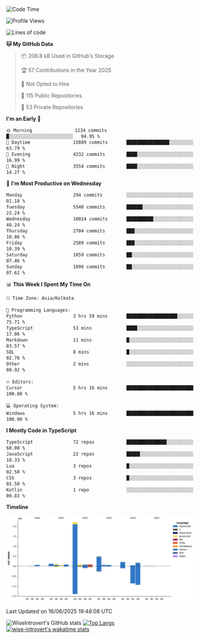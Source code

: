 <!--START_SECTION:waka-->
![Code Time](http://img.shields.io/badge/Code%20Time-2%2C346%20hrs%2040%20mins-blue)

![Profile Views](http://img.shields.io/badge/Profile%20Views-0-blue)

![Lines of code](https://img.shields.io/badge/From%20Hello%20World%20I%27ve%20Written-3.8%20million%20lines%20of%20code-blue)

**🐱 My GitHub Data** 

> 📦 206.8 kB Used in GitHub's Storage 
 > 
> 🏆 57 Contributions in the Year 2025
 > 
> 🚫 Not Opted to Hire
 > 
> 📜 115 Public Repositories 
 > 
> 🔑 53 Private Repositories 
 > 
**I'm an Early 🐤** 

```text
🌞 Morning                1234 commits        █░░░░░░░░░░░░░░░░░░░░░░░░   04.95 % 
🌆 Daytime                15889 commits       ████████████████░░░░░░░░░   63.79 % 
🌃 Evening                4232 commits        ████░░░░░░░░░░░░░░░░░░░░░   16.99 % 
🌙 Night                  3554 commits        ████░░░░░░░░░░░░░░░░░░░░░   14.27 % 
```
📅 **I'm Most Productive on Wednesday** 

```text
Monday                   294 commits         ░░░░░░░░░░░░░░░░░░░░░░░░░   01.18 % 
Tuesday                  5540 commits        ██████░░░░░░░░░░░░░░░░░░░   22.24 % 
Wednesday                10024 commits       ██████████░░░░░░░░░░░░░░░   40.24 % 
Thursday                 2704 commits        ███░░░░░░░░░░░░░░░░░░░░░░   10.86 % 
Friday                   2589 commits        ███░░░░░░░░░░░░░░░░░░░░░░   10.39 % 
Saturday                 1859 commits        ██░░░░░░░░░░░░░░░░░░░░░░░   07.46 % 
Sunday                   1899 commits        ██░░░░░░░░░░░░░░░░░░░░░░░   07.62 % 
```


📊 **This Week I Spent My Time On** 

```text
🕑︎ Time Zone: Asia/Kolkata

💬 Programming Languages: 
Python                   3 hrs 59 mins       ███████████████████░░░░░░   75.71 % 
TypeScript               53 mins             ████░░░░░░░░░░░░░░░░░░░░░   17.06 % 
Markdown                 11 mins             █░░░░░░░░░░░░░░░░░░░░░░░░   03.57 % 
SQL                      8 mins              █░░░░░░░░░░░░░░░░░░░░░░░░   02.76 % 
Other                    2 mins              ░░░░░░░░░░░░░░░░░░░░░░░░░   00.92 % 

🔥 Editors: 
Cursor                   5 hrs 16 mins       █████████████████████████   100.00 % 

💻 Operating System: 
Windows                  5 hrs 16 mins       █████████████████████████   100.00 % 
```

**I Mostly Code in TypeScript** 

```text
TypeScript               72 repos            ███████████████░░░░░░░░░░   60.00 % 
JavaScript               22 repos            █████░░░░░░░░░░░░░░░░░░░░   18.33 % 
Lua                      3 repos             █░░░░░░░░░░░░░░░░░░░░░░░░   02.50 % 
CSS                      3 repos             █░░░░░░░░░░░░░░░░░░░░░░░░   02.50 % 
Kotlin                   1 repo              ░░░░░░░░░░░░░░░░░░░░░░░░░   00.83 % 
```



**Timeline**

![Lines of Code chart](https://raw.githubusercontent.com/wise-introvert/wise-introvert/master/assets/bar_graph.png)


 Last Updated on 16/06/2025 19:48:08 UTC
<!--END_SECTION:waka-->

![WiseIntrovert's GitHub stats](https://github-readme-stats.vercel.app/api?username=wise-introvert&count_private=true&show_icons=true)
[![Top Langs](https://github-readme-stats.vercel.app/api/top-langs/?username=wise-introvert&langs_count=10)](https://github.com/anuraghazra/github-readme-stats)
[![wise-introvert's wakatime stats](https://github-readme-stats.vercel.app/api/wakatime?username=wiseintrovert)](https://github.com/anuraghazra/github-readme-stats)
